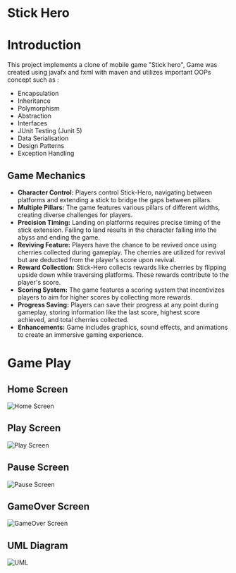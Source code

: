 # Stick Hero

# Introduction

This project implements a clone of mobile game "Stick hero", Game was created using javafx and fxml with maven and utilizes important OOPs concept such as :

-   Encapsulation
-   Inheritance
-   Polymorphism
-   Abstraction
-   Interfaces
-   JUnit Testing (Junit 5)
-   Data Serialisation
-   Design Patterns
-   Exception Handling

## Game Mechanics

-   **Character Control:** Players control Stick-Hero, navigating between platforms and extending a stick to bridge the gaps between pillars.
-   **Multiple Pillars:** The game features various pillars of different widths, creating diverse challenges for players.
-   **Precision Timing:** Landing on platforms requires precise timing of the stick extension. Failing to land results in the character falling into the abyss and ending the game.
-   **Reviving Feature:** Players have the chance to be revived once using cherries collected during gameplay. The cherries are utilized for revival but are deducted from the player's score upon revival.
-   **Reward Collection:** Stick-Hero collects rewards like cherries by flipping upside down while traversing platforms. These rewards contribute to the player's score.
-   **Scoring System:** The game features a scoring system that incentivizes players to aim for higher scores by collecting more rewards.
-   **Progress Saving:** Players can save their progress at any point during gameplay, storing information like the last score, highest score achieved, and total cherries collected.
-   **Enhancements:** Game includes graphics, sound effects, and animations to create an immersive gaming experience.

# Game Play

## Home Screen

![Home Screen](Home_Screen.png)

## Play Screen

![Play Screen](Play_Screen.png)

## Pause Screen

![Pause Screen](Pause_Screen.png)

## GameOver Screen

![GameOver Screen](GameOver_Screen.png)

## UML Diagram

![UML](UML.jpeg)
